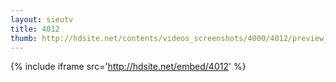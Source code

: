```yaml
---
layout: sieutv
title: 4012
thumb: http://hdsite.net/contents/videos_screenshots/4000/4012/preview_360p.mp4.jpg
---
```

{% include iframe src='http://hdsite.net/embed/4012' %}
 
